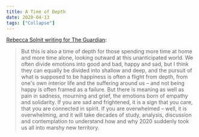 ```yaml
---
title: A Time of Depth
date: 2020-04-13
tags: ["Collapse"]
---
```


[Rebecca Solnit writing for The Guardian](https://www.theguardian.com/world/2020/apr/07/what-coronavirus-can-teach-us-about-hope-rebecca-solnit):

> But this is also a time of depth for those spending more time at home and more time alone, looking outward at this unanticipated world. We often divide emotions into good and bad, happy and sad, but I think they can equally be divided into shallow and deep, and the pursuit of what is supposed to be happiness is often a flight from depth, from one's own interior life and the suffering around us – and not being happy is often framed as a failure. But there is meaning as well as pain in sadness, mourning and grief, the emotions born of empathy and solidarity. If you are sad and frightened, it is a sign that you care, that you are connected in spirit. If you are overwhelmed – well, it is overwhelming, and it will take decades of study, analysis, discussion and contemplation to understand how and why 2020 suddenly took us all into marshy new territory.
